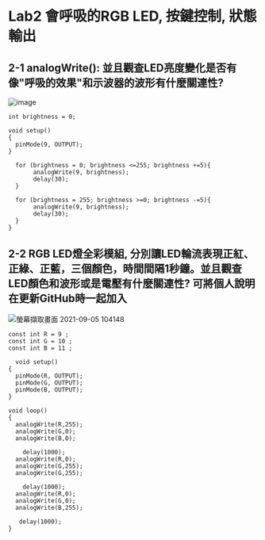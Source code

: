 # Lab2 會呼吸的RGB LED,  按鍵控制, 狀態輸出

## 2-1 analogWrite(): 並且觀查LED亮度變化是否有像"呼吸的效果"和示波器的波形有什麼關連性?

![image](https://user-images.githubusercontent.com/89327102/132112778-84441431-1758-4613-841f-012d42b53cea.png)

````
int brightness = 0;

void setup()
{
  pinMode(9, OUTPUT);
}

  for (brightness = 0; brightness <=255; brightness +=5){
       analogWrite(9, brightness);
       delay(30); 
  }    
  
  for (brightness = 255; brightness >=0; brightness -=5){
       analogWrite(9, brightness);
       delay(30); 
  }
}
````
## 2-2 RGB LED燈全彩模組, 分別讓LED輪流表現正紅、正綠、正藍，三個顏色，時間間隔1秒鐘。並且觀查LED顏色和波形或是電壓有什麼關連性? 可將個人說明在更新GitHub時一起加入

![螢幕擷取畫面 2021-09-05 104148](https://user-images.githubusercontent.com/89327102/132113109-6f1efa38-cf9a-4dcc-afc9-a8464a8507ac.jpg)

````
const int R = 9 ;
const int G = 10 ;
const int B = 11 ;

  void setup()
{
  pinMode(R, OUTPUT);
  pinMode(G, OUTPUT);
  pinMode(B, OUTPUT);
}

void loop()
{
  analogWrite(R,255);
  analogWrite(G,0);
  analogWrite(B,0);
    
    delay(1000);
  analogWrite(R,0);
  analogWrite(G,255);
  analogWrite(G,255);
    
    delay(1000); 
  analogWrite(R,0);
  analogWrite(G,0);
  analogWrite(B,255);
  
   delay(1000); 
}
````
